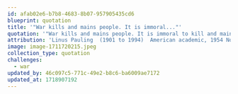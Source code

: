```yaml
---
id: afab02e6-b7b8-4683-8b07-957905435cd6
blueprint: quotation
title: '"War kills and mains people. It is immoral..."'
quotation: '"War kills and mains people. It is immoral to kill and main people. War is immoral."'
attribution: 'Linus Pauling  (1901 to 1994)  American academic, 1954 Nobel laureate in chemistry, 1962 Nobel peace laureate.'
image: image-1711720215.jpeg
collection_type: quotation
challenges:
  - war
updated_by: 46c097c5-771c-49e2-b8c6-ba6009ae7172
updated_at: 1718907192
---
```

